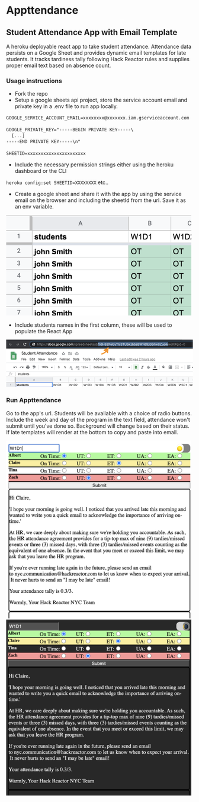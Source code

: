 # Appttendance

## Student Attendance App with Email Template

A heroku deployable react app to take student attendance. Attendance data persists on a Google Sheet and provides dynamic email templates for late students. It tracks tardiness tally following Hack Reactor rules and supplies proper email text based on absence count.

### Usage instructions

- Fork the repo
- Setup a google sheets api project, store the service account email and private key in a .env file to run app locally.

```
GOOGLE_SERVICE_ACCOUNT_EMAIL=xxxxxxxx@xxxxxxx.iam.gserviceaccount.com

GOOGLE_PRIVATE_KEY="-----BEGIN PRIVATE KEY-----\
  [...]
-----END PRIVATE KEY-----\n"

SHEETID=xxxxxxxxxxxxxxxxxxxxxx
```

- Include the necessary permission strings either using the heroku dashboard or the CLI

`heroku config:set SHEETID=XXXXXXXX` etc..

- Create a google sheet and share it with the app by using the service email on the browser and including the sheetId from the url. Save it as an env variable.

<img src='readmeFiles/tableExample.png' width=500 />

- Include students names in the first column, these will be used to populate the React App

<img src='readmeFiles/sheetId.png' width=600 />

### Run Appttendance

Go to the app's url.
Students will be available with a choice of radio buttons.
Include the week and day of the program in the text field, attendance won't submit until you've done so. Background will change based on their status. If late templates will render at the bottom to copy and paste into email.

<img src='readmeFiles/preview.png' width=500/>
<img src='readmeFiles/previewDark.png' width=500/>
